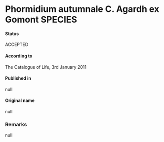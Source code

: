 # Phormidium autumnale C. Agardh ex Gomont SPECIES

#### Status
ACCEPTED

#### According to
The Catalogue of Life, 3rd January 2011

#### Published in
null

#### Original name
null

### Remarks
null